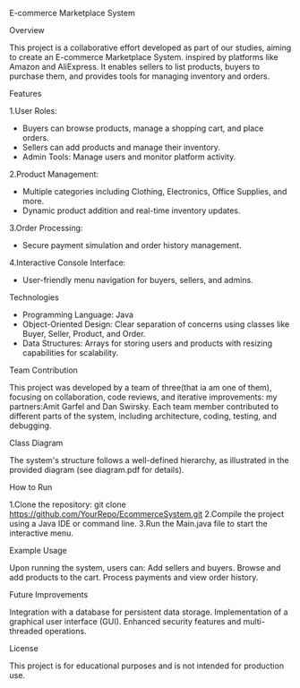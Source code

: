 E-commerce Marketplace System

Overview

This project is a collaborative effort developed as part of our studies,   aiming to create an E-commerce Marketplace System.
inspired by platforms like Amazon and AliExpress. It enables sellers to   list products, buyers to purchase them, 
and provides tools for managing inventory and orders.

Features

  1.User Roles:
   * Buyers can browse products, manage a shopping cart, and place orders.
   * Sellers can add products and manage their inventory.
   * Admin Tools: Manage users and monitor platform activity.

  2.Product Management:
   * Multiple categories including Clothing, Electronics, Office Supplies, and more.
   * Dynamic product addition and real-time inventory updates.

  3.Order Processing:
   * Secure payment simulation and order history management.

  4.Interactive Console Interface:
   * User-friendly menu navigation for buyers, sellers, and admins.

Technologies
   * Programming Language: Java
   * Object-Oriented Design: Clear separation of concerns using classes like Buyer, Seller, Product, and Order.
   * Data Structures: Arrays for storing users and products with resizing capabilities for scalability.

Team Contribution

This project was developed by a team of three(that ia am one of them),       focusing on collaboration, code reviews, and iterative improvements:
my partners:Amit Garfel and Dan Swirsky.
Each team member contributed to different parts of the system, including     architecture, coding, testing, and debugging.

Class Diagram

The system's structure follows a well-defined hierarchy, as illustrated in   the provided diagram (see diagram.pdf for details).

How to Run

1.Clone the repository: git clone               https://github.com/YourRepo/EcommerceSystem.git
2.Compile the project using a Java IDE or command line.
3.Run the Main.java file to start the interactive menu.

Example Usage

Upon running the system, users can:
Add sellers and buyers.
Browse and add products to the cart.
Process payments and view order history.

Future Improvements

Integration with a database for persistent data storage.
Implementation of a graphical user interface (GUI).
Enhanced security features and multi-threaded operations.

License

This project is for educational purposes and is not intended for   production use.
